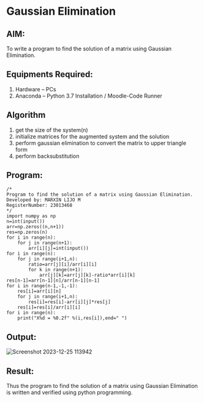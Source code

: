 # Gaussian Elimination

## AIM:
To write a program to find the solution of a matrix using Gaussian Elimination.

## Equipments Required:
1. Hardware – PCs
2. Anaconda – Python 3.7 Installation / Moodle-Code Runner

## Algorithm
1. get the size of the system(n)
2. initialize matrices for the augmented system and the solution
3. perform gaussian elimination to convert the matrix to upper triangle form
4. perform backsubstitution
 

## Program:
```
/*
Program to find the solution of a matrix using Gaussian Elimination.
Developed by: MARXIN LIJO M
RegisterNumber: 23013468
*/
import numpy as np
n=int(input())
arr=np.zeros((n,n+1))
res=np.zeros(n)
for i in range(n):
    for j in range(n+1):
        arr[i][j]=int(input())
for i in range(n):
    for j in range(i+1,n):
        ratio=arr[j][i]/arr[i][i]
        for k in range(n+1):
            arr[j][k]=arr[j][k]-ratio*arr[i][k]
res[n-1]=arr[n-1][n]/arr[n-1][n-1]
for i in range(n-1,-1,-1):
    res[i]=arr[i][n]
    for j in range(i+1,n):
        res[i]=res[i]-arr[i][j]*res[j]
    res[i]=res[i]/arr[i][i]
for i in range(n):
    print("X%d = %0.2f" %(i,res[i]),end=" ")

```

## Output:

![Screenshot 2023-12-25 113942](https://github.com/MARXINLIJO/Gaussian/assets/145742540/382c4bb1-f986-411e-9a5f-72490811f321)


## Result:
Thus the program to find the solution of a matrix using Gaussian Elimination is written and verified using python programming.

